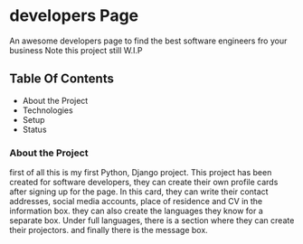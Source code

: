 # developers Page
An awesome developers page to find the best software engineers fro your business
Note this project still W.I.P
## Table Of Contents
* About the Project
* Technologies
* Setup
* Status
### About the Project
first of all this is my first Python, Django project. This project has been created for software developers, they can create their own profile cards after signing up for the page. In this card, they can write their contact addresses, social media accounts, place of residence and CV in the information box. they can also create the languages they know for a separate box. Under full languages, there is a section where they can create their projectors. and finally there is the message box.


